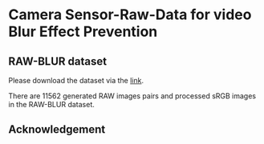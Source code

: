 # Camera Sensor-Raw-Data for video Blur Effect Prevention

## RAW-BLUR dataset

Please download the dataset via the [link](https://www.kaggle.com/datasets/abdelwahednahli/raw-blur-dataset).

There are 11562 generated RAW images pairs and processed sRGB images in the RAW-BLUR dataset.


## Acknowledgement


